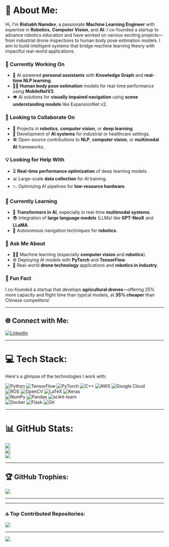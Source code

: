 # 💫 About Me:
Hi, I'm **Rishabh Namdev**, a passionate **Machine Learning Engineer** with expertise in **Robotics**, **Computer Vision**, and **AI**. I co-founded a startup to advance robotics education and have worked on various exciting projects—from industrial drone inspections to human body pose estimation models. I aim to build intelligent systems that bridge machine learning theory with impactful real-world applications.

### 🔭 Currently Working On
- 🚀 AI-powered **personal assistants** with **Knowledge Graph** and **real-time NLP learning**.
- 🏃‍♂️ **Human body pose estimation** models for real-time performance using **MobileNetV2**.
- 👁️ AI solutions for **visually impaired navigation** using **scene understanding models** like ExpansionNet v2.

### 🤝 Looking to Collaborate On
- 🤖 Projects in **robotics**, **computer vision**, or **deep learning**.
- 🏥 Development of **AI systems** for industrial or healthcare settings.
- 🛠️ Open-source contributions to **NLP**, **computer vision**, or **multimodal AI** frameworks.

### 💡 Looking for Help With
- ⏳ **Real-time performance optimization** of deep learning models.
- 📊 Large-scale **data collection** for AI training.
- 📉 Optimizing AI pipelines for **low-resource hardware**.

### 🌱 Currently Learning
- 🧠 **Transformers in AI**, especially in real-time **multimodal systems**.
- 📚 Integration of **large language models** (LLMs) like **GPT-NeoX** and **LLaMA**.
- 🚗 Autonomous navigation techniques for **robotics**.

### 💬 Ask Me About
- 🧑‍💻 Machine learning (especially **computer vision** and **robotics**).
- ⚙️ Deploying AI models with **PyTorch** and **TensorFlow**.
- 🚁 Real-world **drone technology** applications and **robotics in industry**.

### 🎉 Fun Fact
I co-founded a startup that develops **agricultural drones**—offering 25% more capacity and flight time than typical models, at **35% cheaper** than Chinese competitors!

---

## 🌐 Connect with Me:
[![LinkedIn](https://img.shields.io/badge/LinkedIn-%230077B5.svg?style=for-the-badge&logo=linkedin&logoColor=white)](https://www.linkedin.com/in/rishabh-namdev/) 

---

# 💻 Tech Stack:
Here's a glimpse of the technologies I work with:

![Python](https://img.shields.io/badge/python-%2314354C.svg?style=for-the-badge&logo=python&logoColor=white) ![TensorFlow](https://img.shields.io/badge/TensorFlow-%23FF6F00.svg?style=for-the-badge&logo=TensorFlow&logoColor=white) ![PyTorch](https://img.shields.io/badge/PyTorch-%23EE4C2C.svg?style=for-the-badge&logo=PyTorch&logoColor=white) ![C++](https://img.shields.io/badge/C%2B%2B-%2300599C.svg?style=for-the-badge&logo=c%2B%2B&logoColor=white) ![AWS](https://img.shields.io/badge/AWS-%23FF9900.svg?style=for-the-badge&logo=amazon-aws&logoColor=white) ![Google Cloud](https://img.shields.io/badge/GoogleCloud-%234285F4.svg?style=for-the-badge&logo=google-cloud&logoColor=white)  
![ROS](https://img.shields.io/badge/ROS-%230A0FF9.svg?style=for-the-badge&logo=ros&logoColor=white) ![OpenCV](https://img.shields.io/badge/opencv-%23white.svg?style=for-the-badge&logo=opencv&logoColor=white) ![LaTeX](https://img.shields.io/badge/latex-%23008080.svg?style=for-the-badge&logo=latex&logoColor=white) ![Keras](https://img.shields.io/badge/Keras-%23D00000.svg?style=for-the-badge&logo=Keras&logoColor=white)  
![NumPy](https://img.shields.io/badge/numpy-%23013243.svg?style=for-the-badge&logo=numpy&logoColor=white) ![Pandas](https://img.shields.io/badge/pandas-%23150458.svg?style=for-the-badge&logo=pandas&logoColor=white) ![scikit-learn](https://img.shields.io/badge/scikit--learn-%23F7931E.svg?style=for-the-badge&logo=scikit-learn&logoColor=white)  
![Docker](https://img.shields.io/badge/docker-%230db7ed.svg?style=for-the-badge&logo=docker&logoColor=white) ![Flask](https://img.shields.io/badge/flask-%23000.svg?style=for-the-badge&logo=flask&logoColor=white) ![Git](https://img.shields.io/badge/git-%23F05033.svg?style=for-the-badge&logo=git&logoColor=white)

---

# 📊 GitHub Stats:
![](https://github-readme-stats.vercel.app/api?username=Rishabh-Namdev&theme=radical&hide_border=false&count_private=true&show_icons=true)<br/>
![](https://github-readme-streak-stats.herokuapp.com/?user=Rishabh-Namdev&theme=radical&hide_border=false)<br/>
![](https://github-readme-stats.vercel.app/api/top-langs/?username=Rishabh-Namdev&theme=radical&hide_border=false&layout=compact)

---

## 🏆 GitHub Trophies:
![](https://github-profile-trophy.vercel.app/?username=Rishabh-Namdev&theme=radical&no-frame=false&no-bg=true&margin-w=4)

---

---

### 🔝 Top Contributed Repositories:
![](https://github-contributor-stats.vercel.app/api?username=Rishabh-Namdev&limit=5&theme=dark&combine_all_yearly_contributions=true)

---

[![](https://visitcount.itsvg.in/api?id=Rishabh-Namdev&label=Profile%20Views&icon=0&pretty=true&color=0&url=https://github.com/Rishabh-Namdev)](https://visitcount.itsvg.in)

<!-- Proudly created with GPRM ( https://gprm.itsvg.in ) -->
